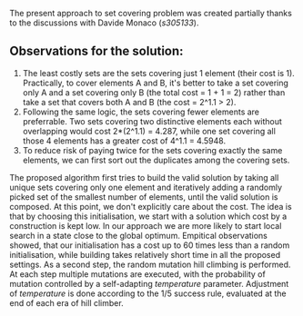 The present approach to set covering problem was created partially thanks to the discussions with Davide Monaco (*s305133*).

## Observations for the solution:
1. The least costly sets are the sets covering just 1 element (their cost is 1). Practically, to cover elements A and B, it's better to take a set covering only A and a set covering only B (the total cost = 1 + 1 = 2) rather than take a set that covers both A and B (the cost = 2^1.1 > 2).
2. Following the same logic, the sets covering fewer elements are preferrable. Two sets covering two distinctive elements each without overlapping would cost 2*(2^1.1) = 4.287, while one set covering all those 4 elements has a greater cost of 4^1.1 = 4.5948.
3. To reduce risk of paying twice for the sets covering exactly the same elements, we can first sort out the duplicates among the covering sets.

The proposed algorithm first tries to build the valid solution by taking all unique sets covering only one element and iteratively adding a randomly picked set of the smallest number of elements, until the valid solution is composed. At this point, we don't explicitly care about the cost. The idea is that by choosing this initialisation, we start with a solution which cost by a construction is kept low. In our approach we are more likely to start local search in a state close to the global optimum. Empitical observations showed, that our initialisation has a cost up to 60 times less than a random initialisation, while building takes relatively short time in all the proposed settings.
As a second step, the random mutation hill climbing is performed. At each step multiple mutations are executed, with the probability of mutation controlled by a self-adapting *temperature* parameter. Adjustment of *temperature* is done according to the 1/5 success rule, evaluated at the end of each era of hill climber.